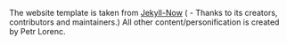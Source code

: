 The website template is taken from [Jekyll-Now](https://github.com/barryclark/jekyll-now) ( - Thanks to its creators, contributors and maintainers.) All other content/personification is created by Petr Lorenc.
